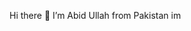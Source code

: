 Hi there 👋
I’m Abid Ullah from Pakistan <img width="20" height="14" alt="image" src="https://github.com/user-attachments/assets/658d9b7d-ad3e-4534-afb7-e6ca66662416" />
